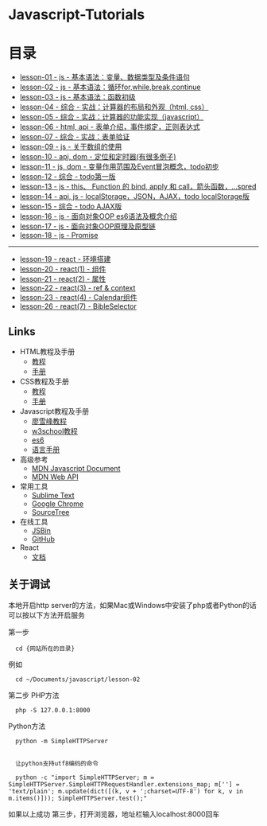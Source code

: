 # Javascript-Tutorials

# 目录

* [lesson-01 - js - 基本语法：变量、数据类型及条件语句](./lesson-01)
* [lesson-02 - js - 基本语法：循环for,while,break,continue](./lesson-02)
* [lesson-03 - js - 基本语法：函数初级](./lesson-03)
* [lesson-04 - 综合 - 实战：计算器的布局和外观（html, css）](./lesson-04)
* [lesson-05 - 综合 - 实战：计算器的功能实现（javascript）](./lesson-05)
* [lesson-06 - html, api - 表单介绍，事件绑定，正则表达式](./lesson-06)
* [lesson-07 - 综合 - 实战：表单验证](./lesson-07)
* [lesson-09 - js - 关于数组的使用](./lesson-09)
* [lesson-10 - api, dom - 定位和定时器(有很多例子)](./lesson-10)
* [lesson-11 - js, dom - 变量作用范围及Event冒泡概念，todo初步](./lesson-11)
* [lesson-12 - 综合 - todo第一版](./lesson-12)
* [lesson-13 - js - this、 Function 的 bind, apply 和 call，箭头函数，...spred](./lesson-13)
* [lesson-14 - api, js - localStorage，JSON，AJAX，todo localStorage版](./lesson-14)
* [lesson-15 - 综合 - todo AJAX版](./lesson-15)
* [lesson-16 - js - 面向对象OOP es6语法及概念介绍](./lesson-16)
* [lesson-17 - js - 面向对象OOP原理及原型链](./lesson-17)
* [lesson-18 - js - Promise](./lesson-18)

----

* [lesson-19 - react - 环境搭建](./lesson-19)
* [lesson-20 - react(1) - 组件](./lesson-20)
* [lesson-21 - react(2) - 属性](./lesson-21)
* [lesson-22 - react(3) - ref & context](./lesson-22)
* [lesson-23 - react(4) - Calendar组件](./lesson-23)
* [lesson-26 - react(7) - BibleSelector](./lesson-26)


## Links

* HTML教程及手册
  * [教程](http://www.w3school.com.cn/html/index.asp)
  * [手册](http://www.w3school.com.cn/tags/index.asp)
* CSS教程及手册
  * [教程](http://www.w3school.com.cn/css/index.asp)
  * [手册](http://www.w3school.com.cn/cssref/index.asp)
* Javascript教程及手册
  * [廖雪峰教程](http://www.liaoxuefeng.com/wiki/001434446689867b27157e896e74d51a89c25cc8b43bdb3000)
  * [w3school教程](http://www.w3school.com.cn/js/index.asp)
  * [es6](http://es6.ruanyifeng.com/#README)
  * [语言手册](http://www.w3school.com.cn/jsref/index.asp)
* 高级参考
  * [MDN Javascript Document](https://developer.mozilla.org/en-US/docs/Web/JavaScript/Reference)
  * [MDN Web API](https://developer.mozilla.org/en-US/docs/Web/API)
* 常用工具
  * [Sublime Text](https://www.sublimetext.com/)
  * [Google Chrome](https://www.google.com/chrome/browser/features.html?brand=CHBD&gclid=CjwKEAjwm7jKBRDE2_H_t8DVxzISJACwS9WbWXLWrc05xGZwJUBzGwYmDvJTBMFjqBX1x5LnyfPbwhoCaHfw_wcB&dclid=CJTEqqX71dQCFQg4lgodfOIF3Q)
  * [SourceTree](https://www.sourcetreeapp.com/)
* 在线工具
  * [JSBin](http://jsbin.com/)
  * [GitHub](https://github.com)
* React
  * [文档](https://reactjs.org/)

## 关于调试

本地开启http server的方法，如果Mac或Windows中安装了php或者Python的话可以按以下方法开启服务

第一步

```  cd {网站所在的目录}```

例如

```
  cd ~/Documents/javascript/lesson-02
```

第二步
PHP方法

```
  php -S 127.0.0.1:8000
```

Python方法

```
  python -m SimpleHTTPServer


  让python支持utf8编码的命令

  python -c "import SimpleHTTPServer; m = SimpleHTTPServer.SimpleHTTPRequestHandler.extensions_map; m[''] = 'text/plain'; m.update(dict([(k, v + ';charset=UTF-8') for k, v in m.items()])); SimpleHTTPServer.test();"
```

如果以上成功
第三步，打开浏览器，地址栏输入localhost:8000回车

